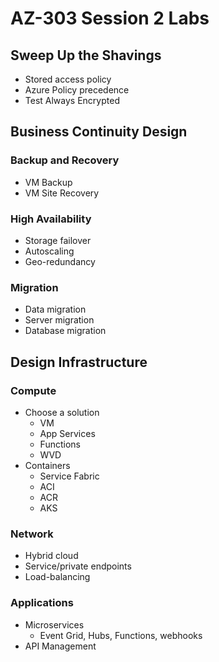 # AZ-303 Session 2 Labs

## Sweep Up the Shavings

  * Stored access policy
  * Azure Policy precedence
  * Test Always Encrypted

## Business Continuity Design

### Backup and Recovery

  * VM Backup
  * VM Site Recovery

### High Availability

  * Storage failover
  * Autoscaling
  * Geo-redundancy

### Migration

  * Data migration
  * Server migration
  * Database migration

## Design Infrastructure

### Compute

  * Choose a solution
    * VM
    * App Services
    * Functions
    * WVD
  * Containers
    * Service Fabric
    * ACI
    * ACR
    * AKS

### Network

  * Hybrid cloud
  * Service/private endpoints
  * Load-balancing

### Applications

  * Microservices
    * Event Grid, Hubs, Functions, webhooks
  * API Management
